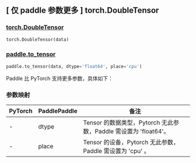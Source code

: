 ## [ 仅 paddle 参数更多 ] torch.DoubleTensor

### [torch.DoubleTensor](https://pytorch.org/docs/stable/tensors.html)

```python
torch.DoubleTensor(data)
```

### [paddle.to_tensor](https://www.paddlepaddle.org.cn/documentation/docs/zh/develop/api/paddle/to_tensor_cn.html#to-tensor)

```python
paddle.to_tensor(data, dtype='float64', place='cpu')
```

Paddle 比 PyTorch 支持更多参数，具体如下：

### 参数映射

| PyTorch | PaddlePaddle | 备注                                                        |
| ------- | ------------ | ----------------------------------------------------------- |
| -       | dtype        | Tensor 的数据类型，Pytorch 无此参数，Paddle 需设置为 'float64'。   |
| -       | place        | Tensor 的设备，Pytorch 无此参数，Paddle 需设置为 'cpu' 。         |
